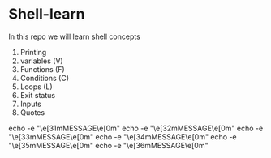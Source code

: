 # Shell-learn

In this repo we will learn shell concepts

1. Printing
2. variables (V)
3. Functions (F)
4. Conditions (C)
5. Loops (L)
6. Exit status 
7. Inputs
8. Quotes


echo -e "\e[31mMESSAGE\e[0m"
echo -e "\e[32mMESSAGE\e[0m"
echo -e "\e[33mMESSAGE\e[0m"
echo -e "\e[34mMESSAGE\e[0m"
echo -e "\e[35mMESSAGE\e[0m"
echo -e "\e[36mMESSAGE\e[0m"